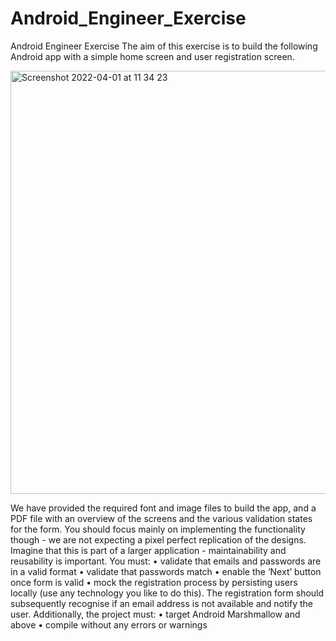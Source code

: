 # Android_Engineer_Exercise

Android Engineer Exercise
The aim of this exercise is to build the following Android app with a simple home screen and user registration screen.

<img width="677" alt="Screenshot 2022-04-01 at 11 34 23" src="https://user-images.githubusercontent.com/73651340/161247325-8839fce0-9abe-44a1-9a9d-e230ed81f918.png">

We have provided the required font and image files to build the app, and a PDF file with an overview of the screens and the various validation states for the form. You should focus mainly on implementing the functionality though - we are not expecting a pixel perfect replication of the designs. Imagine that this is part of a larger application - maintainability and reusability is important.
You must:
• validate that emails and passwords are in a valid format
• validate that passwords match
• enable the ‘Next’ button once form is valid
• mock the registration process by persisting users locally (use any technology you like to do this).
The registration form should subsequently recognise if an email address is not available and notify the user.
Additionally, the project must:
• target Android Marshmallow and above
• compile without any errors or warnings
